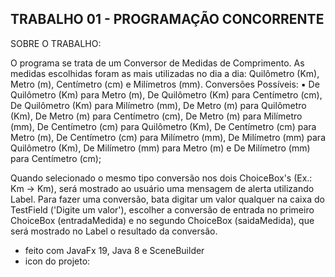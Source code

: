 ## TRABALHO 01 - PROGRAMAÇÃO CONCORRENTE

SOBRE O TRABALHO:

 O programa se trata de um Conversor de Medidas de Comprimento. 
 As medidas escolhidas foram as mais utilizadas no dia a dia: Quilômetro (Km), Metro (m), Centímetro (cm) e Milímetros (mm).
 Conversões Possíveis:
   ▪︎ De Quilômetro (Km) para Metro (m),  De Quilômetro (Km) para Centímetro (cm),  De Quilômetro (Km) para Milímetro (mm),  De Metro (m) para Quilômetro (Km),  De Metro (m) para Centímetro (cm),   De Metro (m) para Milímetro (mm),  De Centímetro (cm) para Quilômetro (Km),  De Centímetro (cm) para Metro (m),  De Centímetro (cm) para Milímetro (mm),  De Milímetro (mm) para Quilômetro (Km),  De Milímetro (mm) para Metro (m) e  De Milímetro (mm) para Centímetro (cm);
   
 Quando selecionado o mesmo tipo conversão nos dois ChoiceBox's (Ex.: Km -> Km), será mostrado ao usuário uma mensagem de alerta utilizando Label.
 Para fazer uma conversão, bata digitar um valor qualquer na caixa do TestField ('Digite um valor'), escolher a conversão de entrada no primeiro ChoiceBox (entradaMedida) e no segundo ChoiceBox (saidaMedida), que será mostrado no Label o resultado da conversão. 
 
 
- feito com JavaFx 19, Java 8 e SceneBuilder
- icon do projeto:





